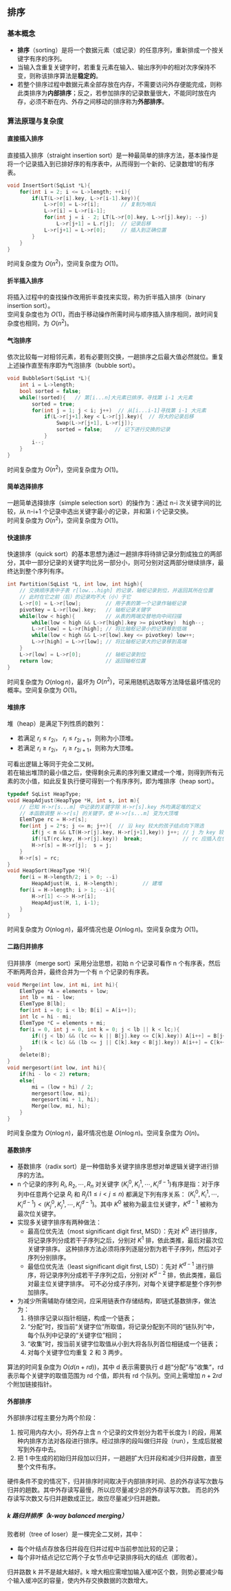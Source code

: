## 排序
### 基本概念
* **排序**（sorting）是将一个数据元素（或记录）的任意序列，重新排成一个按关键字有序的序列。
* 当输入含重复关键字时，若重复元素在输入、输出序列中的相对次序保持不变，则称该排序算法是**稳定的**。
* 若整个排序过程中数据元素全部存放在内存，不需要访问外存便能完成，则称此类排序为**内部排序**；反之，若参加排序的记录数量很大，不能同时放在内存，必须不断在内、外存之间移动的排序称为**外部排序**。

### 算法原理与复杂度
#### 直接插入排序
直接插入排序（straight insertion sort）是一种最简单的排序方法，基本操作是将一个记录插入到已排好序的有序表中，从而得到一个新的、记录数增1的有序表。 
``` c
void InsertSort(SqList *L){
    for(int i = 2; i <= L->length; ++i){
        if(LT(L->r[i].key, L->r[i-1].key)){
            L->r[0] = L->r[i];       // 复制为哨兵
            L->r[i] = L->r[i-1];
            for(int j = i - 2; LT(L->r[0].key, L->r[j].key); --j)
                L->r[j+1] = L.r[j];  // 记录后移
            L->r[j+1] = L->r[0];     // 插入到正确位置
        }
    }
}
```
时间复杂度为 $O(n^2)$，空间复杂度为 $O(1)$。

#### 折半插入排序
将插入过程中的查找操作改用折半查找来实现，称为折半插入排序（binary insertion sort）。  
空间复杂度也为 $O(1)$，而由于移动操作所需时间与顺序插入排序相同，故时间复杂度也相同，为 $O(n^2)$。

#### 气泡排序
依次比较每一对相邻元素，若有必要则交换，一趟排序之后最大值必然就位。重复上述操作直至有序即为气泡排序（bubble sort）。  
``` c
void BubbleSort(SqList *L){
    int i = L->length;
    bool sorted = false;
    while(!sorted){   // 第[i...n]大元素已排序，寻找第 i-1 大元素
        sorted = true;
        for(int j = 1; j < i; j++)  // 从[i...i-1]寻找第 i-1 大元素
            if(L->r[j+1].key < L->r[j].key){  // 将大的记录后移
                Swap(L->r[j+1], L->r[j]);
                sorted = false;    // 记下进行交换的记录
            }
        i--;
    }
}
```
时间复杂度为 $O(n^2)$，空间复杂度为 $O(1)$。

#### 简单选择排序
一趟简单选择排序（simple selection sort）的操作为：通过 n-i 次关键字间的比较，从 n-i+1 个记录中选出关键字最小的记录，并和第 i 个记录交换。  
时间复杂度为 $O(n^2)$，空间复杂度为 $O(1)$。

#### 快速排序
快速排序（quick sort）的基本思想为通过一趟排序将待排记录分割成独立的两部分，其中一部分记录的关键字均比另一部分小，则可分别对这两部分继续排序，最终达到整个序列有序。
``` c
int Partition(SqList *L, int low, int high){
    // 交换顺序表中子表 r[low...high] 的记录，轴枢记录到位，并返回其所在位置
    // 此时在它之前（后）的记录均不大（小）于它
    L->r[0] = L->r[low];        // 用子表的第一个记录作轴枢记录
    pivotkey = L->r[low].key;   // 轴枢记录关键字
    while(low < high){          // 从表的两端交替地向中间扫描
        while(low < high && L->r[high].key >= pivotkey)  high--;
        L->r[low] = L->r[high]; // 将比轴枢记录小的记录移到低端
        while(low < high && L->r[low].key <= pivotkey) low++;
        L->r[high] = L->r[low]; // 将比轴枢记录大的记录移到高端
    }
    L->r[low] = L->r[0];        // 轴枢记录到位
    return low;                 // 返回轴枢位置
}
```
时间复杂度为 $O(n\log n)$，最坏为 $O(n^2)$，可采用随机选取等方法降低最坏情况的概率。空间复杂度为 $O(1)$。

#### 堆排序
堆（heap）是满足下列性质的数列：
* 若满足 $r_i\leq r_{2i}$， $r_i\leq r_{2i+1}$，则称为小顶堆。
* 若满足 $r_i\geq r_{2i}$， $r_i\geq r_{2i+1}$，则称为大顶堆。

可看出逻辑上等同于完全二叉树。  
若在输出堆顶的最小值之后，使得剩余元素的序列重又建成一个堆，则得到所有元素的次小值，如此反复执行便可得到一个有序序列，即为堆排序（heap sort）。
``` c
typedef SqList HeapType;
void HeapAdjust(HeapType *H, int s, int m){
    // 已知 H->r[s...m] 中记录的关键字除 H->r[s].key 外均满足堆的定义
    // 本函数调整 H->r[s] 的关键字，使 H->r[s...m] 变为大顶堆
    ElemType rc = H->r[s];
    for(int j = 2*s; j <= m; j++){  // 沿 key 较大的孩子结点向下筛选
        if(j < m && LT(H->r[j].key, H->r[j+1],key)) j++; // j 为 key 较大的记录的下标
        if(!LT(rc.key, H->r[j].key))  break;             // rc 应插入在位置 s 上
        H->r[s] = H->r[j];  s = j;
    }
    H->r[s] = rc;
}
void HeapSort(HeapType *H){
    for(i = H->length/2; i > 0; --i)
        HeapAdjust(H, i, H->length);        // 建堆
    for(i = H->length; i > 1; --i){
        H->r[1] <--> H->r[i];
        HeapAdjust(H, 1, i-1);
    }
}
```
时间复杂度为 $O(n\log n)$，最坏情况也是 $O(n\log n)$。空间复杂度为 $O(1)$。

#### 二路归并排序
归并排序（merge sort）采用分治思想，初始 n 个记录可看作 n 个有序表，然后不断两两合并，最终合并为一个有 n 个记录的有序表。
``` c
void Merge(int low, int mi, int hi){
    ElemType *A = elements + low;
    int lb = mi - low;
    ElemType B[lb];
    for(int i = 0; i < lb; B[i] = A[i++]);
    int lc = hi - mi;
    ElemType *C = elements + mi;
    for(i = 0, int j = 0, int k = 0; j < lb || k < lc;){
        if((j < lb) && (lc <= k || B[j].key <= C[k].key)) A[i++] = B[j++];
        if((k < lc) && (lb <= j || C[k].key < B[j].key)) A[i++] = C[k++];
    }
    delete(B);
}
void mergesort(int low, int hi){
    if(hi - lo < 2) return;
    else{
        mi = (low + hi) / 2;
        mergesort(low, mi);
        mergesort(mi + 1, hi);
        Merge(low, mi, hi);
    }
}
```
时间复杂度为 $O(n\log n)$，最坏情况也是 $O(n\log n)$。空间复杂度为 $O(n)$。

#### 基数排序
* 基数排序（radix sort）是一种借助多关键字排序思想对单逻辑关键字进行排序的方法。
* n 个记录的序列 ${R_i, R_2, \cdots, R_n}$ 对关键字 $(K_i^0, K_i^1, \cdots, K_i^{d-1})$有序是指：对于序列中任意两个记录 $R_i$ 和 $R_j(1\leq i < j \leq n)$ 都满足下列有序关系： $(K_i^0, K_i^1, \cdots, K_i^{d-1}) < (K_j^0, K_j^1, \cdots, K_j^{d-1})$。其中 $K^0$ 被称为最主位关键字，$K^{d-1}$ 被称为最次位关键字。
* 实现多关键字排序有两种做法：
    * 最高位优先法（most significant digit first, MSD）：先对 $K^0$ 进行排序，将记录序列分成若干子序列之后，分别对 $K^1$ 排，依此类推，最后对最次位关键字排序。
        这种排序方法必须将序列逐层分割为若干子序列，然后对子序列分别排序。
    * 最低位优先法（least significant digit first, LSD）：先对 $K^{d-1}$ 进行排序，将记录序列分成若干子序列之后，分别对 $K^{d-2}$ 排，依此类推，最后对最主位关键字排序。
        可不必分成子序列，对每个关键字都是整个序列参加排序。
* 为减少所需辅助存储空间，应采用链表作存储结构，即链式基数排序，做法为：
    1. 待排序记录以指针相链，构成一个链表；
    2. “分配”时，按当前“关键字位”所取值，将记录分配到不同的“链队列”中，每个队列中记录的“关键字位”相同；
    3. “收集”时，按当前关键字位取值从小到大将各队列首位相链成一个链表；
    4. 对每个关键字位均重复 2 和 3 两步。

算法的时间复杂度为 $O(d(n+rd))$，其中 d 表示需要执行 d 趟“分配”与”收集“，rd 表示每个关键字的取值范围为 rd 个值，即共有 rd 个队列。空间上需增加 $n+2rd$ 个附加链接指针。

#### 外部排序
外部排序过程主要分为两个阶段：
1. 按可用内存大小，将外存上含 n 个记录的文件划分为若干长度为 l 的段，用某种内排序方法对各段进行排序。经过排序的段叫做归并段（run），生成后就被写到外存中去。
2. 把 1 中生成的初始归并段加以归并，一趟趟扩大归并段和减少归并段数，直至整个文件有序。

硬件条件不变的情况下，归并排序时间取决于内部排序时间、总的外存读写次数与归并的趟数。其中外存读写最慢，所以应尽量减少总的外存读写次数。  而总的外存读写次数又与归并趟数成正比，故应尽量减少归并趟数。

##### k 路归并排序（k-way balanced merging）
败者树（tree of loser）是一棵完全二叉树，其中：
* 每个叶结点存放各归并段在归并过程中当前参加比较的记录；
* 每个非叶结点记忆它两个子女节点中记录排序码大的结点（即败者）。

归并路数 k 并不是越大越好。k 增大相应需增加输入缓冲区个数，则势必要减少每个输入缓冲区的容量，使内外存交换数据的次数增大。